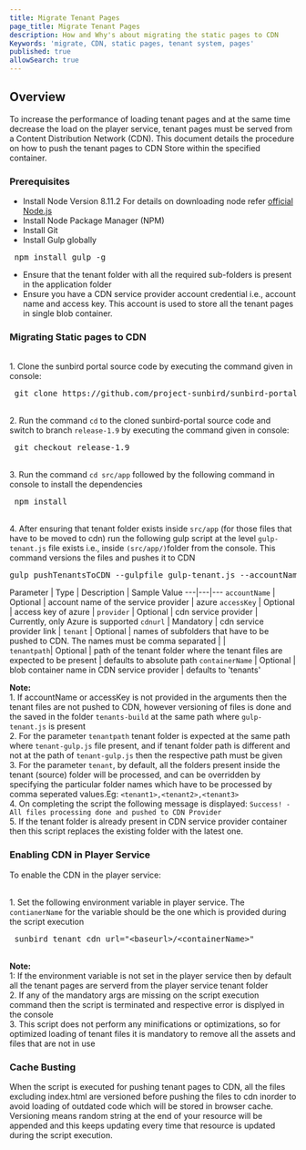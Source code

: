 ```yaml
---
title: Migrate Tenant Pages 
page_title: Migrate Tenant Pages
description: How and Why's about migrating the static pages to CDN
Keywords: 'migrate, CDN, static pages, tenant system, pages'
published: true
allowSearch: true
---
```

## Overview

To increase the performance of loading tenant pages and at the same time decrease the load on the player service, tenant pages must be served from a Content Distribution Network (CDN). This document details the procedure on how to push the tenant pages to CDN Store within the specified container. 

### Prerequisites
 
 * Install Node Version 8.11.2
   For details on downloading node refer <a href="https://nodejs.org/en/download/">official Node.js</a>
 * Install Node Package Manager (NPM)
 * Install Git 
 * Install Gulp globally
  <pre> npm install gulp -g </pre> 
 * Ensure that the tenant folder with all the required sub-folders is present in the application folder
 * Ensure you have a CDN service provider account credential i.e., account name and access key. This account is used to store all the tenant pages in single blob container.

### Migrating Static pages to CDN

<br>1. Clone the sunbird portal source code by executing the command given in console:
<pre> git clone https://github.com/project-sunbird/sunbird-portal.git </pre>

<br>2. Run the command `cd` to the cloned sunbird-portal source code and switch to branch `release-1.9` by executing the command given in console:
<pre> git checkout release-1.9 </pre>

<br>3. Run the command `cd src/app` followed by the following command in console to install the dependencies
<pre> npm install </pre>

<br>4. After ensuring that tenant folder exists inside `src/app` (for those files that have to be moved to cdn) run the following gulp script at the level `gulp-tenant.js` file exists i.e., inside `(src/app/)`folder from the console. This command versions the files and pushes it to CDN
<pre>
gulp pushTenantsToCDN --gulpfile gulp-tenant.js --accountName="" --accessKey="" --provider="" --cdnurl="" --tenant="" --tenantpath="" --containerName=""
</pre>

Parameter | Type | Description | Sample Value
---|---|---
`accountName` | Optional | account name of the service provider | azure
`accessKey`   | Optional | access key of azure |
`provider`   | Optional | cdn service provider | Currently, only Azure is supported
`cdnurl` | Mandatory  | cdn service provider link | 
`tenant` | Optional | names of subfolders that have to be pushed to CDN. The names must be comma separated |   |  
`tenantpath`| Optional | path of the tenant folder where the tenant files are expected to be present | defaults to absolute path 
`containerName` | Optional | blob container name in CDN service provider | defaults to 'tenants'
 
**Note:** <br>1. If accountName or accessKey is not provided in the arguments then the tenant files are not pushed to CDN, however versioning of files is done and the saved in the folder `tenants-build` at the same path where `gulp-tenant.js` is present
<br>2. For the parameter `tenantpath` tenant folder is expected at the same path where `tenant-gulp.js` file present, and if tenant folder path is different and not at the path of `tenant-gulp.js` then the respective path must be given
<br>3. For the parameter `tenant`, by default, all the folders present inside the tenant (source) folder will be processed, and can be overridden by specifying the particular folder names which have to be processed by comma seperated values.Eg: `<tenant1>,<tenant2>,<tenant3>` <br>4. On completing the script the following message is displayed:
`Success! - All files processing done and pushed to CDN Provider`
<br>5. If the tenant folder is already present in CDN service provider container then this script replaces the existing folder with the latest one.

### Enabling CDN in Player Service

To enable the CDN in the player service:

<br>1. Set the following environment variable in player service. The `contianerName` for the variable should be the one which is provided during the script execution
<pre> sunbird_tenant_cdn_url="&#x3C;baseurl&#x3E;/&#x3C;containerName&#x3E;" </pre>

<br>**Note:** <br>1: If the environment variable is not set in the player service then by default all the tenant pages are serverd from the player service tenant folder
<br>2. If any of the mandatory args are missing on the script execution command then the script is terminated and respective error is displyed in the console
<br>3. This script does not perform any minifications or optimizations, so for optimized loading of tenant files it is mandatory to remove all the assets and files that are not in use

### Cache Busting
When the script is executed for pushing tenant pages to CDN, all the files excluding index.html are versioned before pushing the files to cdn inorder to avoid loading of outdated code which will be stored in browser cache. Versioning means random string at the end of your resource will be appended and this keeps updating every time that resource is updated during the script execution.

